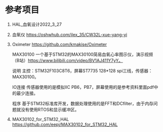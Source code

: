 # 参考项目
1. HAL_血氧设计2022_3_27


2. 血氧仪
https://oshwhub.com/ilex_35/CW32L-xue-yang-yi

3. Oximeter
https://github.com/kmakise/Oximeter

    MAX30100
    一个基于STM32的MAX30100简易血氧心率图示仪，演示视频（B站）https://www.bilibili.com/video/BV1AJ411Y7yY。

    说明
    主控：STM32F103C8T6，屏幕ST7735 128*128 spi三线，传感器：MAX30100。

    IO连接
    传感器使用的是模拟IIC PB6，PB7，屏幕使用的是参考资料里面pdf中的最少连接。

    程序
    基于STM32标准库开发，数据处理使用的是FFT和DCfilter，由于内存问题就没有使用RTOS和显示缓冲区。

4. MAX30102_for_STM32_HAL
https://github.com/eepj/MAX30102_for_STM32_HAL
